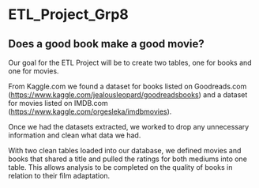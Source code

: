 # ETL_Project_Grp8

## Does a good book make a good movie?

Our goal for the ETL Project will be to create two tables, one for books and one for movies. 

From Kaggle.com we found a dataset for books listed on Goodreads.com (https://www.kaggle.com/jealousleopard/goodreadsbooks) and a dataset for movies listed on IMDB.com (https://www.kaggle.com/orgesleka/imdbmovies).

Once we had the datasets extracted, we worked to drop any unnecessary information and clean what data we had. 

With two clean tables loaded into our database, we defined movies and books that shared a title and pulled the ratings for both mediums into one table. This allows analysis to be completed on the quality of books in relation to their film adaptation.




